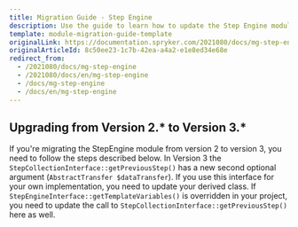 ```yaml
---
title: Migration Guide - Step Engine
description: Use the guide to learn how to update the Step Engine module to a newer version.
template: module-migration-guide-template
originalLink: https://documentation.spryker.com/2021080/docs/mg-step-engine
originalArticleId: 8c50ee23-1c7b-42ea-a4a2-e1e8ed34e68e
redirect_from:
  - /2021080/docs/mg-step-engine
  - /2021080/docs/en/mg-step-engine
  - /docs/mg-step-engine
  - /docs/en/mg-step-engine
---
```


## Upgrading from Version 2.* to Version 3.*

If you're migrating the StepEngine module from version 2 to version 3, you need to follow the steps described below.
In Version 3 the `StepCollectionInterface::getPreviousStep()` has a new second optional argument (`AbstractTransfer $dataTransfer`). If you use this interface for your own implementation, you need to update your derived class.
If `StepEngineInterface::getTemplateVariables()` is overridden in your project, you need to update the call to `StepCollectionInterface::getPreviousStep()` here as well.

<!--See also:
[Defining a Step - Step Engine](https://documentation.spryker.com/capabilities/order_management/step_engine/step-engine-define-step.htm)-->
